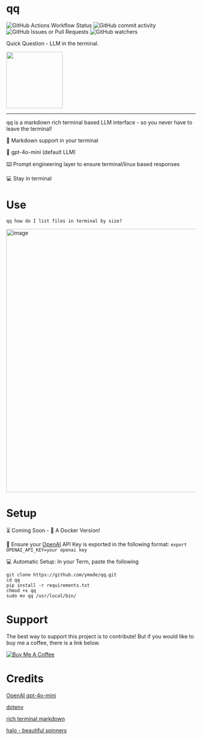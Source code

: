 # qq
![GitHub Actions Workflow Status](https://img.shields.io/github/actions/workflow/status/ymode/qq/pylint.yml)
![GitHub commit activity](https://img.shields.io/github/commit-activity/m/ymode/qq) ![GitHub Issues or Pull Requests](https://img.shields.io/github/issues/ymode/qq) ![GitHub watchers](https://img.shields.io/github/watchers/ymode/qq)



Quick Question - LLM in the terminal.

<img src="https://github.com/user-attachments/assets/60dce499-561a-4ad0-b98a-67adaaf48e3a" width="150"/>

___
qq is a markdown rich terminal based LLM interface - so you never have to leave the terminal!


🎨 Markdown support in your terminal

🧠 gpt-4o-mini (default LLM)

⌨️ Prompt engineering layer to ensure terminal/linux based responses

💻 Stay in terminal

# Use
```qq how do I list files in terminal by size?```

<img width="700" alt="image" src="https://github.com/user-attachments/assets/11c9a1b5-0aad-4de7-97ac-d6c635c3645a">




# Setup

⏳ Coming Soon - 🐳 A Docker Version! 

🔑 Ensure your [OpenAI](https://openai.com/api/) API Key is exported in the following format: ```export OPENAI_API_KEY=your openai key```

💻 Automatic Setup: In your Term, paste the following

```export OPENAI_API_KEY=your OpenAI API key
git clone https://github.com/ymode/qq.git
cd qq
pip install -r requirements.txt
chmod +x qq
sudo mv qq /usr/local/bin/
```


# Support
The best way to support this project is to contribute! But if you would like to buy me a coffee, there is a link below.

[![Buy Me A Coffee](https://www.buymeacoffee.com/assets/img/custom_images/orange_img.png)](https://www.buymeacoffee.com/ymode)

# Credits

[OpenAI gpt-4o-mini](https://openai.com/index/gpt-4o-mini-advancing-cost-efficient-intelligence/)

[dotenv](https://github.com/motdotla/dotenv)

[rich terminal markdown](https://github.com/Textualize/rich)

[halo - beautiful spinners](https://github.com/manrajgrover/halo)
